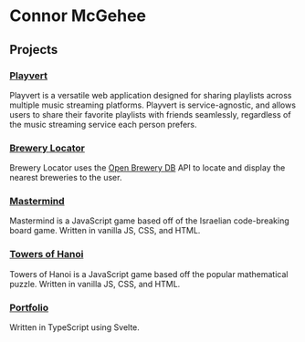 # Connor McGehee

## Projects

### [Playvert](https://playvert.com)
Playvert is a versatile web application designed for sharing playlists across multiple music streaming platforms. Playvert is service-agnostic, and allows users to share their favorite playlists with friends seamlessly, regardless of the music streaming service each person prefers.

### [Brewery Locator](https://connormcgehee.github.io/Brewery-Locator/)
Brewery Locator uses the [Open Brewery DB](https://www.openbrewerydb.org) API to locate and display the nearest breweries to the user.

### [Mastermind](https://connormcgehee.github.io/Mastermind/)
Mastermind is a JavaScript game based off of the Israelian code-breaking board game. Written in vanilla JS, CSS, and HTML.

### [Towers of Hanoi](https://connormcgehee.github.io/TowersOfHanoi/)
Towers of Hanoi is a JavaScript game based off the popular mathematical puzzle. Written in vanilla JS, CSS, and HTML.

### [Portfolio](https://connormcgehee.github.io/portfolio/)
Written in TypeScript using Svelte.